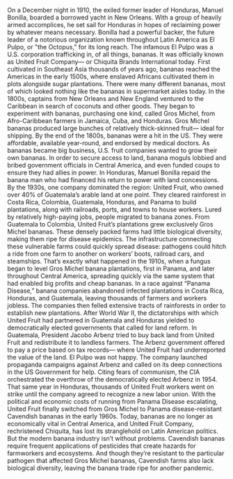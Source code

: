 On a December night in 1910,  the exiled former leader of Honduras, Manuel Bonilla, boarded  a borrowed yacht in New Orleans. With a group of heavily armed accomplices, he set sail for Honduras in hopes of reclaiming power by whatever means necessary. Bonilla had a powerful backer, the future leader  of a notorious organization known throughout Latin America  as El Pulpo, or "the Octopus," for its long reach. The infamous El Pulpo  was a U.S. corporation trafficking in, of all things, bananas. It was officially known  as United Fruit Company— or Chiquita Brands International today. First cultivated in Southeast Asia thousands of years ago, bananas reached the Americas  in the early 1500s, where enslaved Africans cultivated them in plots alongside sugar plantations. There were many different bananas, most of which looked nothing like the bananas in supermarket aisles today. In the 1800s, captains  from New Orleans and New England ventured to the Caribbean in search  of coconuts and other goods. They began to experiment with bananas, purchasing one kind, called Gros Michel, from Afro-Caribbean farmers in Jamaica, Cuba, and Honduras. Gros Michel bananas produced large bunches of relatively thick-skinned fruit— ideal for shipping. By the end of the 1800s,  bananas were a hit in the US. They were affordable,  available year-round, and endorsed by medical doctors. As bananas became big business, U.S. fruit companies wanted  to grow their own bananas. In order to secure access to land, banana moguls lobbied and bribed government officials in Central America, and even funded coups to ensure  they had allies in power. In Honduras, Manuel Bonilla repaid  the banana man who had financed his return to power with land concessions. By the 1930s, one company dominated the region: United Fruit, who owned over 40% of Guatemala’s  arable land at one point. They cleared rainforest in Costa Rica, Colombia, Guatemala, Honduras, and Panama to build plantations, along with railroads, ports,  and towns to house workers. Lured by relatively high-paying jobs, people migrated to banana zones. From Guatemala to Colombia, United Fruit’s plantations grew exclusively Gros Michel bananas. These densely packed farms  had little biological diversity, making them ripe for disease epidemics. The infrastructure connecting  these vulnerable farms could quickly spread disease: pathogens could hitch a ride from one farm to another on workers’ boots, railroad cars, and steamships. That’s exactly what happened in the 1910s, when a fungus began to level  Gros Michel banana plantations, first in Panama, and later throughout Central America, spreading quickly via the same system that had enabled big profits and cheap bananas. In a race against “Panama Disease,” banana companies abandoned  infected plantations in Costa Rica, Honduras, and Guatemala, leaving thousands of farmers and workers  jobless. The companies then felled  extensive tracts of rainforests in order to establish new plantations. After World War II, the dictatorships with which United Fruit had partnered in Guatemala and Honduras yielded to democratically elected governments that called for land reform. In Guatemala, President Jacobo Arbenz tried to buy back land from United Fruit and redistribute it to landless farmers. The Arbenz government offered to pay a price based on tax records— where United Fruit had underreported the value of the land. El Pulpo was not happy. The company launched propaganda campaigns against Arbenz and called on its deep connections  in the US Government for help. Citing fears of communism, the CIA orchestrated the overthrow of the democratically elected  Arbenz in 1954. That same year in Honduras, thousands of United Fruit workers went on strike until the company agreed to recognize a new labor union. With the political and economic costs  of running from Panama Disease escalating, United Fruit finally switched  from Gros Michel to Panama disease-resistant Cavendish bananas in the early 1960s. Today, bananas are no longer  as economically vital in Central America, and United Fruit Company,  rechristened Chiquita, has lost its stranglehold on Latin American politics. But the modern banana industry isn’t without problems. Cavendish bananas require frequent applications of pesticides that create hazards for farmworkers  and ecosystems. And though they’re resistant  to the particular pathogen that affected Gros Michel bananas, Cavendish farms  also lack biological diversity, leaving the banana trade  ripe for another pandemic. 